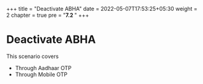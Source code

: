 +++
title = "Deactivate ABHA"
date = 2022-05-07T17:53:25+05:30
weight = 2
chapter = true
pre = "<b>7.2 </b>"
+++

# Deactivate ABHA

This scenario covers

- Through Aadhaar OTP
- Through Mobile OTP
